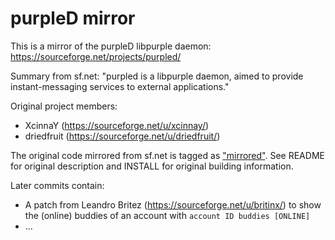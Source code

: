 # purpleD mirror

This is a mirror of the purpleD libpurple daemon:
https://sourceforge.net/projects/purpled/

Summary from sf.net:
"purpled is a libpurple daemon, aimed to provide instant-messaging services to
external applications."

Original project members:
* XcinnaY (https://sourceforge.net/u/xcinnay/)
* driedfruit (https://sourceforge.net/u/driedfruit/)

The original code mirrored from sf.net is tagged as
["mirrored"](https://github.com/hwipl/purpled/releases/tag/mirrored). See
README for original description and INSTALL for original building information.

Later commits contain:
* A patch from Leandro Britez (https://sourceforge.net/u/britinx/) to show the
  (online) buddies of an account with `account ID buddies [ONLINE]`
* ...
